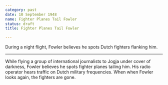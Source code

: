 ```yaml
---
category: past
date: 10 September 1948
name: Fighter Planes Tail Fowler
status: draft
title: Fighter Planes Tail Fowler

---
```

During a night flight, Fowler believes he spots Dutch fighters flanking him.

------

While flying a group of international journalists
to Jogja under cover of darkness, Fowler believes he spots fighter
planes tailing him. His radio operator hears traffic on Dutch military
frequencies. When when Fowler looks again, the fighters are gone.
